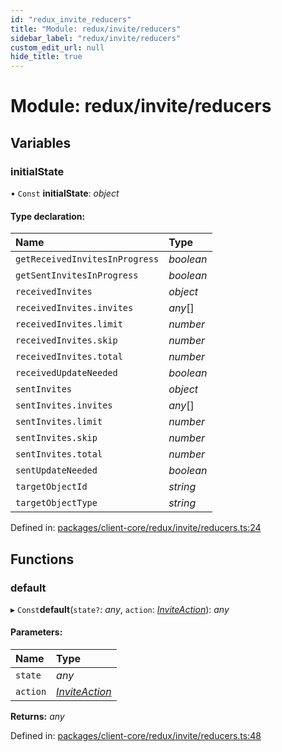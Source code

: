 ```yaml
---
id: "redux_invite_reducers"
title: "Module: redux/invite/reducers"
sidebar_label: "redux/invite/reducers"
custom_edit_url: null
hide_title: true
---
```


# Module: redux/invite/reducers

## Variables

### initialState

• `Const` **initialState**: *object*

#### Type declaration:

Name | Type |
:------ | :------ |
`getReceivedInvitesInProgress` | *boolean* |
`getSentInvitesInProgress` | *boolean* |
`receivedInvites` | *object* |
`receivedInvites.invites` | *any*[] |
`receivedInvites.limit` | *number* |
`receivedInvites.skip` | *number* |
`receivedInvites.total` | *number* |
`receivedUpdateNeeded` | *boolean* |
`sentInvites` | *object* |
`sentInvites.invites` | *any*[] |
`sentInvites.limit` | *number* |
`sentInvites.skip` | *number* |
`sentInvites.total` | *number* |
`sentUpdateNeeded` | *boolean* |
`targetObjectId` | *string* |
`targetObjectType` | *string* |

Defined in: [packages/client-core/redux/invite/reducers.ts:24](https://github.com/xr3ngine/xr3ngine/blob/56376a778/packages/client-core/redux/invite/reducers.ts#L24)

## Functions

### default

▸ `Const`**default**(`state?`: *any*, `action`: [*InviteAction*](redux_invite_actions.md#inviteaction)): *any*

#### Parameters:

Name | Type |
:------ | :------ |
`state` | *any* |
`action` | [*InviteAction*](redux_invite_actions.md#inviteaction) |

**Returns:** *any*

Defined in: [packages/client-core/redux/invite/reducers.ts:48](https://github.com/xr3ngine/xr3ngine/blob/56376a778/packages/client-core/redux/invite/reducers.ts#L48)
